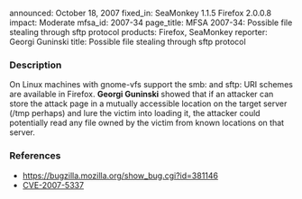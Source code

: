 announced: October 18, 2007
fixed_in: SeaMonkey 1.1.5
          Firefox 2.0.0.8
impact: Moderate
mfsa_id: 2007-34
page_title: MFSA 2007-34: Possible file stealing through sftp protocol
products: Firefox, SeaMonkey
reporter: Georgi Guninski
title: Possible file stealing through sftp protocol

<h3>Description</h3>

<p>On Linux machines with gnome-vfs support the smb: and sftp:
URI schemes are available in Firefox. <strong>Georgi Guninski</strong>
showed that if an attacker can store the attack page in a mutually
accessible location on the target server (/tmp perhaps) and lure the
victim into loading it, the attacker could potentially read any file
owned by the victim from known locations on that server.</p>


<h3>References</h3>

<ul>
  <li><a href="https://bugzilla.mozilla.org/show_bug.cgi?id=381146">
       https://bugzilla.mozilla.org/show_bug.cgi?id=381146</a></li>

  <li><a class="ex-ref" href="http://cve.mitre.org/cgi-bin/cvename.cgi?name=CVE-2007-5337">
       CVE-2007-5337</a></li>

</ul>



